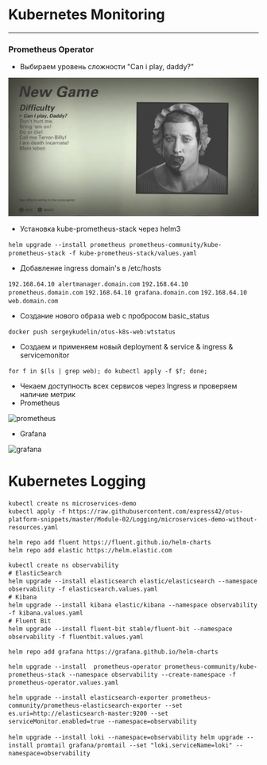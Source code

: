 # Kubernetes Monitoring

---

### Prometheus Operator

- Выбираем уровень сложности "Can i play, daddy?"

![level](./kubernetes-monitoring/images/level.png)

- Установка kube-prometheus-stack через helm3

```helm upgrade --install prometheus prometheus-community/kube-prometheus-stack -f kube-prometheus-stack/values.yaml```

- Добавление ingress domain's в /etc/hosts

```192.168.64.10 alertmanager.domain.com```
```192.168.64.10 prometheus.domain.com```
```192.168.64.10 grafana.domain.com```
```192.168.64.10 web.domain.com```

- Создание нового образа web с пробросом basic_status

```docker push sergeykudelin/otus-k8s-web:wtstatus```

- Создаем и применяем новый deployment & service & ingress & servicemonitor

```for f in $(ls | grep web); do kubectl apply -f $f; done;```

- Чекаем доступность всех сервисов через Ingress и проверяем наличие метрик
- Prometheus

![prometheus](./kubernetes-monitoring/images/prometheus.png)

- Grafana

![grafana](./kubernetes-monitoring/images/grafana.png)

# Kubernetes Logging

```
kubectl create ns microservices-demo
kubectl apply -f https://raw.githubusercontent.com/express42/otus-platform-snippets/master/Module-02/Logging/microservices-demo-without-resources.yaml
```

```
helm repo add fluent https://fluent.github.io/helm-charts
helm repo add elastic https://helm.elastic.com
```

```
kubectl create ns observability
# ElasticSearch
helm upgrade --install elasticsearch elastic/elasticsearch --namespace observability -f elasticsearch.values.yaml
# Kibana
helm upgrade --install kibana elastic/kibana --namespace observability -f kibana.values.yaml
# Fluent Bit
helm upgrade --install fluent-bit stable/fluent-bit --namespace observability -f fluentbit.values.yaml
```

```
helm repo add grafana https://grafana.github.io/helm-charts
```

```
helm upgrade --install  prometheus-operator prometheus-community/kube-prometheus-stack --namespace observability --create-namespace -f prometheus-operator.values.yaml
```

```
helm upgrade --install elasticsearch-exporter prometheus-community/prometheus-elasticsearch-exporter --set es.uri=http://elasticsearch-master:9200 --set serviceMonitor.enabled=true --namespace=observability

helm upgrade --install loki --namespace=observability helm upgrade --install promtail grafana/promtail --set "loki.serviceName=loki" --namespace=observability
```
